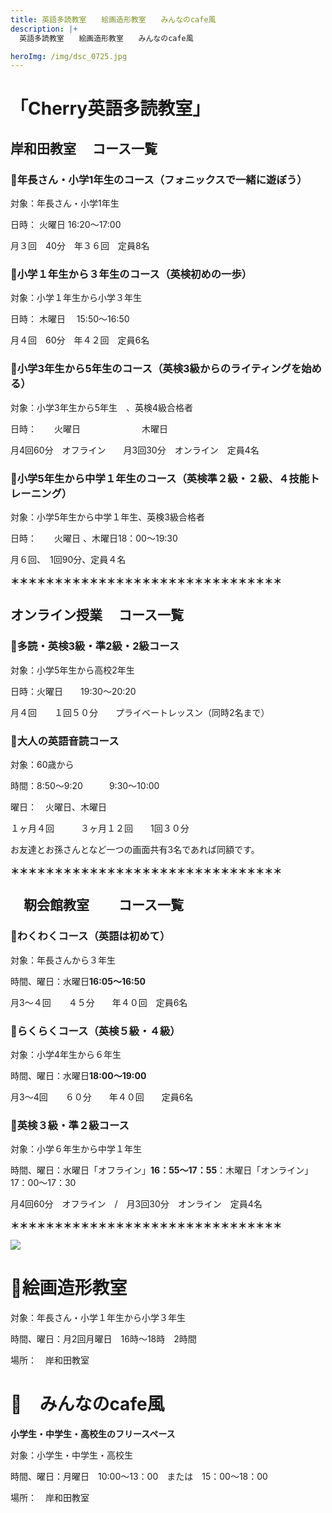 ```yaml
---
title: 英語多読教室　　絵画造形教室　　みんなのcafe風　　
description: |+
  英語多読教室　　絵画造形教室　　みんなのcafe風

heroImg: /img/dsc_0725.jpg
---
```

# 「Cherry英語多読教室」

## 岸和田教室    　コース一覧

### 🍒年長さん・小学1年生のコース（フォニックスで一緒に遊ぼう）　

対象：年長さん・小学1年生

日時： 火曜日      16:20～17:00

月３回　40分　年３６回　定員8名　

### 🍒小学１年生から３年生のコース（英検初めの一歩）

対象：小学１年生から小学３年生

日時： 木曜日     　15:50～16:50

月４回　60分　年４２回　定員6名　 

### 🍒小学3年生から5年生のコース（英検3級からのライティングを始める）

対象：小学3年生から5年生　、英検4級合格者

日時：　　火曜日　　　　　　　木曜日

月4回60分　オフライン　　月3回30分　オンライン　定員4名

### 🍒小学5年生から中学１年生のコース（英検準２級・２級、４技能トレーニング）

対象：小学5年生から中学１年生、英検3級合格者

日時：　　火曜日 、木曜日18：00～19:30  

月６回、　1回90分、定員４名

**＊＊＊＊＊＊＊＊＊＊＊＊＊＊＊＊＊＊＊＊＊＊＊＊＊＊＊＊＊＊＊**

## オンライン授業  　コース一覧

### 🍒多読・英検3級・準2級・2級コース

対象：小学5年生から高校2年生

日時：火曜日　　19:30～20:20　   

月４回　　１回５０分　　プライベートレッスン（同時2名まで） 

### 🍒大人の英語音読コース

対象：60歳から

時間：8:50～9:20　　　9:30～10:00

曜日：　火曜日、木曜日

１ヶ月４回　　　３ヶ月１２回　　1回３０分

お友達とお孫さんとなど一つの画面共有3名であれば同額です。

**＊＊＊＊＊＊＊＊＊＊＊＊＊＊＊＊＊＊＊＊＊＊＊＊＊＊＊＊＊＊＊**　

## 　靭会館教室 　　コース一覧　　

### 🍒わくわくコース（英語は初めて）

対象：年長さんから３年生

時間、曜日：水曜日**16:05～16:50**

月3～４回　　４５分　　年４０回　定員6名　

### 🍒らくらくコース（英検５級・４級）

対象：小学4年生から６年生

時間、曜日：水曜日**18:00～19:00**

月3～4回　　６０分　　年４０回　　定員6名

### 🍒英検３級・準２級コース

対象：小学６年生から中学１年生

時間、曜日：水曜日「オフライン」**16：55～17：55**：木曜日「オンライン」　17：00～17：30　

月4回60分　オフライン　/　月3回30分　オンライン　定員4名

**＊＊＊＊＊＊＊＊＊＊＊＊＊＊＊＊＊＊＊＊＊＊＊＊＊＊＊＊＊＊＊**　

![](/img/storypic_00011682_burst220624165241.jpg)

# 🍒絵画造形教室

対象：年長さん・小学１年生から小学３年生

時間、曜日：月2回月曜日　16時～18時　2時間

場所：　岸和田教室

# 🍒　みんなのcafe風

**小学生・中学生・高校生のフリースペース**

対象：小学生・中学生・高校生

時間、曜日：月曜日　10:00～13：00　または　15：00～18：00

場所：　岸和田教室